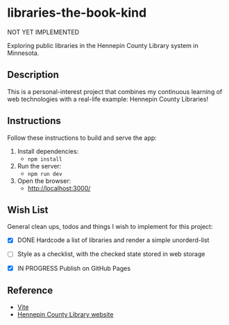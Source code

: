 # libraries-the-book-kind

NOT YET IMPLEMENTED

Exploring public libraries in the Hennepin County Library system in Minnesota.


## Description

This is a personal-interest project that combines my continuous learning of web technologies with a real-life example:
Hennepin County Libraries!


## Instructions

Follow these instructions to build and serve the app:

1. Install dependencies:
   * `npm install`
2. Run the server:
   * `npm run dev`
3. Open the browser:
   * <http://localhost:3000/>


## Wish List

General clean ups, todos and things I wish to implement for this project:

* [x] DONE Hardcode a list of libraries and render a simple unorderd-list
* [ ] Style as a checklist, with the checked state stored in web storage
* [x] IN PROGRESS Publish on GitHub Pages


## Reference

* [Vite](https://github.com/vitejs/vite)
* [Hennepin County Library website](https://www.hclib.org/)
